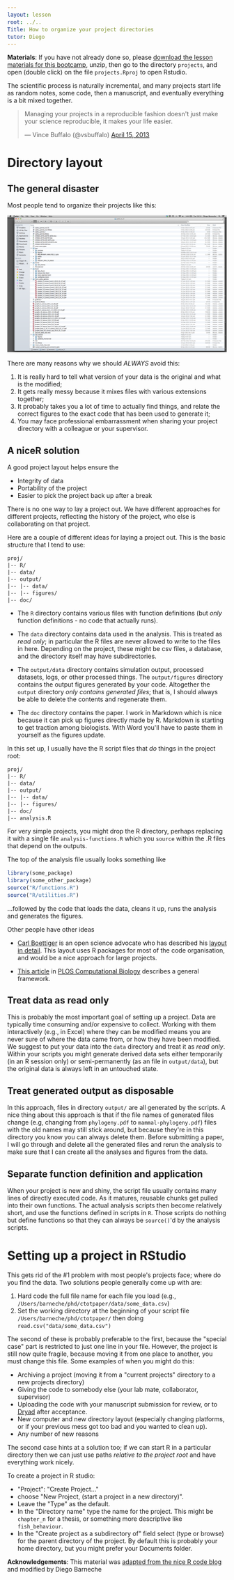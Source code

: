 ```yaml
---
layout: lesson
root: ../..
Title: How to organize your project directories
tutor: Diego
---
```


**Materials**: If you have not already done so, please [download the lesson materials for this bootcamp](https://github.com/dbarneche/2014-10-31-USyd/raw/gh-pages/data/lessons.zip), unzip, then go to the directory `projects`, and open (double click) on the file `projects.Rproj` to open Rstudio.

The scientific process is naturally incremental, and many projects
start life as random notes, some code, then a manuscript, and
eventually everything is a bit mixed together.

<!-- more -->

<blockquote class="twitter-tweet"><p>Managing your projects in a reproducible fashion doesn't just make your science reproducible, it makes your life easier.</p>&mdash; Vince Buffalo (@vsbuffalo) <a href="https://twitter.com/vsbuffalo/status/323638476153167872">April 15, 2013</a></blockquote>
<script async src="//platform.twitter.com/widgets.js" charset="utf-8"></script>

# Directory layout

## The general disaster

Most people tend to organize their projects like this:

![](bad_layout.png)

There are many reasons why we should *ALWAYS* avoid this:

1. It is really hard to tell what version of your data is
the original and what is the modified;
2. It gets really messy because it mixes files with various
extensions together;
3. It probably takes you a lot of time to actually find
things, and relate the correct figures to the exact code
that has been used to generate it;
4. You may face professional embarrassment when sharing your
project directory with a colleague or your supervisor.

## A niceR solution

A good project layout helps ensure the

* Integrity of data
* Portability of the project
* Easier to pick the project back up after a break

There is no one way to lay a project out. We have
different approaches for different projects, reflecting the history of
the project, who else is collaborating on that project.

Here are a couple of different ideas for laying a project out.  This
is the basic structure that I tend to use:

```
proj/
|-- R/
|-- data/
|-- output/
|-- |-- data/
|-- |-- figures/
|-- doc/
```

* The `R` directory contains various files with function definitions
  (but *only* function definitions - no code that actually runs).

* The `data` directory contains data used in the analysis.  This is
  treated as *read only*; in particular the R files are never allowed
  to write to the files in here.  Depending on the project, these
  might be csv files, a database, and the directory itself may have
  subdirectories.

* The `output/data` directory contains simulation output, processed
  datasets, logs, or other processed things. The `output/figures`
  directory contains the output figures generated by your code.
  Altogether the `output` directory *only contains generated files*;
  that is, I should always be able to delete the contents and regenerate them.

* The `doc` directory contains the paper. I work in Markdown which is
  nice because it can pick up figures directly made by R. Markdown
  is starting to get traction among biologists. With Word you'll have
  to paste them in yourself as the figures update.

In this set up, I usually have the R script files that *do* things in
the project root:

```
proj/
|-- R/
|-- data/
|-- output/
|-- |-- data/
|-- |-- figures/
|-- doc/
|-- analysis.R
```

For very simple projects, you might drop the R directory, perhaps
replacing it with a single file `analysis-functions.R` which you
`source` within the .R files that depend on the outputs.

The top of the analysis file usually looks something like

```r
library(some_package)
library(some_other_package)
source("R/functions.R")
source("R/utilities.R")
```

...followed by the code that loads the data, cleans it up, runs the
analysis and generates the figures.

Other people have other ideas

* [Carl Boettiger](http://www.carlboettiger.info/2012/05/06/research-workflow.html)
  is an open science advocate who has described his
  [layout in detail](http://www.carlboettiger.info/2012/05/06/research-workflow.html).
  This layout uses R packages for most of the code organisation, and
  would be a nice approach for large projects.

* [This article](http://www.ploscompbiol.org/article/info%3Adoi%2F10.1371%2Fjournal.pcbi.1000424)
  in [PLOS Computational Biology](http://www.ploscompbiol.org/)
  describes a general framework.

## Treat data as read only

This is probably the most important goal of setting up a
project. Data are typically time consuming and/or expensive to
collect. Working with them interactively (e.g., in Excel) where they
can be modified means you are never sure of where the data came from,
or how they have been modified. We suggest to put your data
into the `data` directory and treat it as *read only*. Within your
scripts you might generate derived data sets either temporarily (in an
R session only) or semi-permanently (as an file in `output/data`), but
the original data is always left in an untouched state.

## Treat generated output as disposable

In this approach, files in directory `output/` are all generated
by the scripts.  A nice thing about this approach is that if
the file names of generated files change (e.g, changing from
`phylogeny.pdf` to `mammal-phylogeny.pdf`) files with the old names
may still stick around, but because they're in this directory you know
you can always delete them. Before submitting a paper, I will go
through and delete all the generated files and rerun the analysis to
make sure that I can create all the analyses and figures from the
data.

## Separate function definition and application

When your project is new and shiny, the script file usually contains
many lines of directly executed code. As it matures, reusable
chunks get pulled into their own functions. The actual analysis
scripts then become relatively short, and use the functions defined in
scripts in `R`. Those scripts do nothing but define functions so that
they can always be `source()`'d by the analysis scripts.

# Setting up a project in RStudio

This gets rid of the #1 problem with most people's projects face;
where do you find the data. Two solutions people generally come up
with are:

1. Hard code the full file name for each file you load (e.g.,
`/Users/barneche/phd/ctotpaper/data/some_data.csv`)
2. Set the working directory at the beginning of your script file
`/Users/barneche/phd/ctotpaper/` then doing `read.csv("data/some_data.csv")`

The second of these is probably preferable to the first, because the
"special case" part is restricted to just one line in your file.
However, the project is still now quite fragile, because moving it
from one place to another, you must change this file. Some examples
of when you might do this:

* Archiving a project (moving it from a "current projects" directory
  to a new projects directory)
* Giving the code to somebody else (your lab mate, collaborator, supervisor)
* Uploading the code with your manuscript submission for review, or to
  [Dryad](http://datadryad.org/) after acceptance.
* New computer and new directory layout (especially changing
  platforms, or if your previous mess got too bad and you wanted to
  clean up).
* Any number of new reasons

The second case hints at a solution too; if we can start R in a
particular directory then we can just use paths *relative to the
project root* and have everything work nicely.

To create a project in R studio:

  - "Project": "Create Project..."
  - choose "New Project, (start a project in a new directory)".
  - Leave the "Type" as the default.
  - In the "Directory name" type the name for the project.  This might
    be `chapter_n` for a thesis, or something more descriptive like
    `fish_behaviour`.
  - In the "Create project as a subdirectory of" field select (type or
    browse) for the parent directory of the project. By default this
    is probably your home directory, but you might prefer your
    Documents folder.

**Acknowledgements**: This material was [adapted from the nice R code blog](http://nicercode.github.io/blog/2013-04-05-projects/) and modified by Diego Barneche
